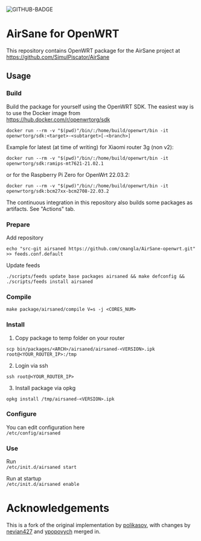 ![GITHUB-BADGE](https://github.com/cmangla/AirSane-openwrt/actions/workflows/build.yml/badge.svg)
# AirSane for OpenWRT
This repository contains OpenWRT package for the AirSane project at https://github.com/SimulPiscator/AirSane
## Usage
### Build
Build the package for yourself using the OpenWRT SDK. The easiest way is to use the Docker image from\
https://hub.docker.com/r/openwrtorg/sdk
```
docker run --rm -v "$(pwd)"/bin/:/home/build/openwrt/bin -it openwrtorg/sdk:<target>-<subtarget>[-<branch>]
```

Example for latest (at time of writing) for Xiaomi router 3g (non v2):
```
docker run --rm -v "$(pwd)"/bin/:/home/build/openwrt/bin -it openwrtorg/sdk:ramips-mt7621-21.02.1
```
or for the Raspberry Pi Zero for OpenWrt 22.03.2:
```
docker run --rm -v "$(pwd)"/bin/:/home/build/openwrt/bin -it openwrtorg/sdk:bcm27xx-bcm2708-22.03.2
```

The continuous integration in this repository also builds some packages as artifacts. See "Actions" tab.
### Prepare
Add repository
```
echo "src-git airsaned https://github.com/cmangla/AirSane-openwrt.git" >> feeds.conf.default
```

Update feeds
```
./scripts/feeds update base packages airsaned && make defconfig && ./scripts/feeds install airsaned
```
### Compile
```
make package/airsaned/compile V=s -j <CORES_NUM>
```

### Install
1) Copy package to temp folder on your router
```
scp bin/packages/<ARCH>/airsaned/airsaned-<VERSION>.ipk root@<YOUR_ROUTER_IP>:/tmp
```
2) Login via ssh
```
ssh root@<YOUR_ROUTER_IP>
```
3) Install package via opkg
```
opkg install /tmp/airsaned-<VERSION>.ipk
```

### Configure
You can edit configuration here\
```/etc/config/airsaned```

### Use
Run\
```/etc/init.d/airsaned start```

Run at startup\
```/etc/init.d/airsaned enable```

# Acknowledgements
This is a fork of the original implementation by [polikasov](https://github.com/polikasov/AirSane-openwrt), with changes by [nevian427](https://github.com/nevian427/AirSane-openwrt) and [ypopovych](https://github.com/ypopovych/AirSane-openwrt) merged in.
